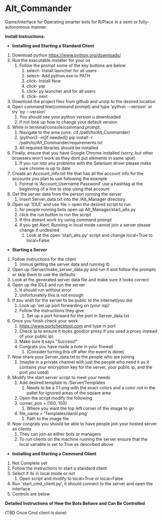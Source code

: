 # Alt_Commander
Game/interface for Operating smarter bots for R/Place in a semi or fully-autonomous manner.

**Install Instructions:**
- **Installing and Starting a Standard Client**
1. Download python https://www.python.org/downloads/
2. Run the executable installer for your os
   1. Follow the prompt some of the key buttons are below
      1. select- Install launcher for all users
      2. select- Add python.exe to PATH
      3. click- Install Now
      4. click- pip
      5. click- py launcher and for all users
      6. click- next
3. Download the project files from github and unzip to the desired location
4. Open command line(command prompt) and type 'python --version' or try 'py --version'
   1. You should see your python version u downloaded 
   2. if not look up how to change your default version
5. While in terminal/console/command prompt, 
   1. Navigate to the area (unix: cd /path/to/Alt_Commander)
   2. (python3 -m[if needed]) pip install -r /path/to/Alt_Commander/requirements.txt
   3. All required libraries should be installed
6. Finally, ensure that you have Google Chrome installed (sorry, but other browsers won't work as they dont put elements in same spot)
   1. If you run into any problems with the Selenium driver please make sure chrome is up to date
7. Create an Account_Info.txt file that has all the account info for the accounts you plan to use following the example
   1. Format is 'Account_Username Password' use a hashtag at the beginning of a line to stop using that account
8. Get the server data from the person running the server
   1. Insert Server_data.txt into the /Alt_Manager directory
9. Open up 'IDLE' and use file > open the desired script to run
   1. for people running bots open up Alt_Manager/start_alts.py
   2. click the run button to run the script
   3. If this doesnt work try using command prompt
   4. if you get Alert: Running in local mode cannot join a server please change if undesired
      1. Look at the open 'start_alts.py' script and change local=True to local=False
- **Starting a Server**
1. Follow instructions for the client
   1. (minus getting the server data and running it)
2. Open up /Server/make_server_data.py and run it and follow the prompts or skip them to use the defaults
3. Look at the generated server data file and make sure it looks correct
4. Open up the IDLE and run the server
   1. It should run without error
   2. Unfortunately this is not enough
5. If zou wish for the server to be public to the internet(you do)
   1. Look up 'set up port forwarding on (your isp)'
   2. Follow the instructions they give
      1. Set up a port forward for the port in Server_data.txt
6. Once you finish check your work
   1. https://www.portchecktool.com and type in port
   2. Check ip to ensure it looks good(or proxy if you used a proxy instead of your public ip)
   3. Make sure it says "Success!"
   4. Congrats you have made a hole in your firewall
      1. (Consider turning this off after the event is done)
7. Now share your Server_data.txt to the people who are joining
   1. (maybe in a private channel with just the people who need it as it contains your encryption key for the server, your public ip, and the port you used)
8. Modify the start server script to meet your needs
   1. Add desired template to /Server/Templates
      1. Needs to be a 1:1 png with the exact colors and a color not in the pallet for ignored areas of the square area
   2. Open the script modify the following
   3. corner_pos = (100, 100) 
      1. Where you want the top left corner of the image to go
   4. file_name = 'Templates/daniil.png'
      1. Path to the image file
9. Now congrats you should be able to have people join your hosted server as clients
   1. They can join as either bots or managers
   2. To run clients on the machine running the server ensure that the local variable is set to True as described above
- **Installing and Starting a Command Client**
1. Not Complete yet
2. Follow the instructions to start a standard client
3. Select if its in local mode or not
   1. Open script and modify to local=True or local=False
4. Run 'start_cmd_client.py', it should connect to the server and open the interface
5. Controls are below

**Detailed Instructions of How the Bots Behave and Can Be Controlled**

(TBD Once Cmd client is done)